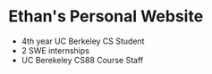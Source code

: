 # Ethan's Personal Website
- 4th year UC Berkeley CS Student
- 2 SWE internships
- UC Berekeley CS88 Course Staff
